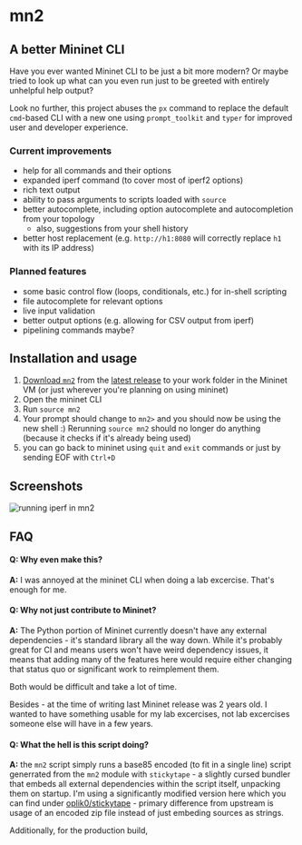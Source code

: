 # mn2
## A better Mininet CLI

Have you ever wanted Mininet CLI to be just a bit more modern? Or maybe tried to look up what can you even run just to be greeted with entirely unhelpful help output?

Look no further, this project abuses the `px` command to replace the default `cmd`-based CLI with a new one using `prompt_toolkit` and `typer` for improved user and developer experience.

### Current improvements
- help for all commands and their options
- expanded iperf command (to cover most of iperf2 options)
- rich text output
- ability to pass arguments to scripts loaded with `source`
- better autocomplete, including option autocomplete and autocompletion from your topology
  - also, suggestions from your shell history
- better host replacement (e.g. `http://h1:8080` will correctly replace `h1` with its IP address)

### Planned features
- some basic control flow (loops, conditionals, etc.) for in-shell scripting
- file autocomplete for relevant options
- live input validation
- better output options (e.g. allowing for CSV output from iperf)
- pipelining commands maybe?

## Installation and usage

1. [Download `mn2`](https://github.com/oplik0/mn2/releases/latest/download/mn2) from the [latest release](https://github.com/oplik0/mn2/releases/latest) to your work folder in the Mininet VM (or just wherever you're planning on using mininet)
2. Open the mininet CLI
3. Run `source mn2`
4. Your prompt should change to `mn2>` and you should now be using the new shell :) Rerunning `source mn2` should no longer do anything (because it checks if it's already being used)
5. you can go back to mininet using `quit` and `exit` commands or just by sending EOF with `Ctrl+D`

## Screenshots

![running iperf in mn2](https://github.com/oplik0/mn2/assets/25460763/f5544d02-52aa-41ed-894a-0dcce77916e4)


## FAQ

#### Q: Why even make this?
**A:** I was annoyed at the mininet CLI when doing a lab excercise. That's enough for me.

#### Q: Why not just contribute to Mininet?
**A:** The Python portion of Mininet currently doesn't have any external dependencies - it's standard library all the way down. While it's probably great for CI and means users won't have weird dependency issues, it means that adding many of the features here would require either changing that status quo or significant work to reimplement them.

Both would be difficult and take a lot of time.

Besides - at the time of writing last Mininet release was 2 years old. I wanted to have something usable for my lab excercises, not lab excercises someone else will have in a few years.

#### Q: What the hell is this script doing?
**A:** the `mn2` script simply runs a base85 encoded (to fit in a single line) script generrated from the `mn2` module with `stickytape` - a slightly cursed bundler that embeds all external dependencies within the script itself, unpacking them on startup. I'm using a significantly modified version here which you can find under [oplik0/stickytape](https://github.com/oplik0/stickytape) - primary difference from upstream is usage of an encoded zip file instead of just embeding sources as strings.

Additionally, for the production build, 
